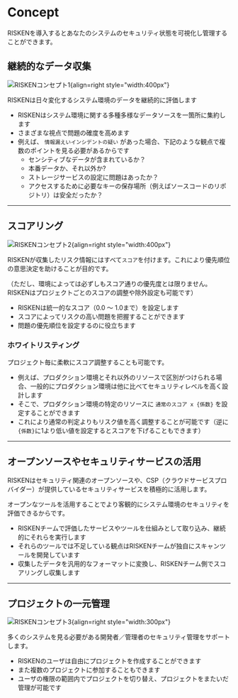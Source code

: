 # Concept

RISKENを導入するとあなたのシステムのセキュリティ状態を可視化し管理することができます。

## 継続的なデータ収集

![RISKENコンセプト1](/img/risken/concept1.png){align=right style="width:400px"}

RISKENは日々変化するシステム環境のデータを継続的に評価します

- RISKENはシステム環境に関する多種多様なデータソースを一箇所に集約します
- さまざまな視点で問題の確度を高めます
- 例えば、 `情報漏えいインシデントの疑い` があった場合、下記のような観点で複数のポイントを見る必要があるからです
    - センシティブなデータが含まれているか？
    - 本番データか、それ以外か?
    - ストレージサービスの設定に問題はあったか？
    - アクセスするために必要なキーの保存場所（例えばソースコードのリポジトリ）は安全だったか？

---

## スコアリング

![RISKENコンセプト2](/img/risken/concept2.png){align=right style="width:400px"}

RISKENが収集したリスク情報にはすべて`スコア`を付けます。これにより優先順位の意思決定を助けることが目的です。

（ただし、環境によっては必ずしもスコア通りの優先度とは限りません。RISKENはプロジェクトごとのスコアの調整や除外設定も可能です）

- RISKENは統一的なスコア（0.0 〜 1.0まで）を設定します
- スコアによってリスクの高い問題を把握することができます
- 問題の優先順位を設定するのに役立ちます

### ホワイトリスティング

プロジェクト毎に柔軟にスコア調整することも可能です。

- 例えば、プロダクション環境とそれ以外のリソースで区別がつけられる場合、一般的にプロダクション環境は他に比べてセキュリティレベルを高く設計します
- そこで、プロダクション環境の特定のリソースに `通常のスコア x {係数}` を設定することができます
- これにより通常の判定よりもリスク値を高く調整することが可能です（逆に`{係数}`に1より低い値を設定するとスコアを下げることもできます）

---

## オープンソースやセキュリティサービスの活用

RISKENはセキュリティ関連のオープンソースや、CSP（クラウドサービスプロバイダー）が提供しているセキュリティサービスを積極的に活用します。

オープンなツールを活用することでより客観的にシステム環境のセキュリティを評価できるからです。

- RISKENチームで評価したサービスやツールを仕組みとして取り込み、継続的にそれらを実行します
- それらのツールでは不足している観点はRISKENチームが独自にスキャンツールを開発しています
- 収集したデータを汎用的なフォーマットに変換し、RISKENチーム側でスコアリングし収集します

---

## プロジェクトの一元管理

![RISKENコンセプト3](/img/risken/concept3.png){align=right style="width:300px"}

多くのシステムを見る必要がある開発者／管理者のセキュリティ管理をサポートします。

- RISKENのユーザは自由にプロジェクトを作成することができます
- また複数のプロジェクトに参加することもできます
- ユーザの権限の範囲内でプロジェクトを切り替え、プロジェクトをまたいだ管理が可能です
